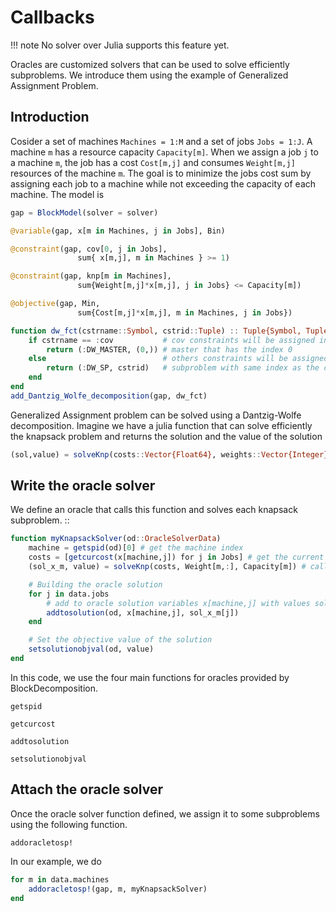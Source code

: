 # Callbacks

!!! note
    No solver over Julia supports this feature yet.

Oracles are customized solvers that can be used to solve efficiently subproblems.
We introduce them using the example of Generalized Assignment Problem.

## Introduction

Cosider a set of machines `Machines = 1:M` and a set of jobs `Jobs = 1:J`.
A machine `m` has a resource capacity `Capacity[m]`. When we assign a job
`j` to a machine `m`, the job has a cost `Cost[m,j]` and consumes
`Weight[m,j]` resources of the machine `m`. The goal is to minimize the jobs
cost sum by assigning each job to a machine while not exceeding the capacity of
each machine. The model is

```julia
gap = BlockModel(solver = solver)

@variable(gap, x[m in Machines, j in Jobs], Bin)

@constraint(gap, cov[0, j in Jobs],
               sum{ x[m,j], m in Machines } >= 1)

@constraint(gap, knp[m in Machines],
               sum{Weight[m,j]*x[m,j], j in Jobs} <= Capacity[m])

@objective(gap, Min,
               sum{Cost[m,j]*x[m,j], m in Machines, j in Jobs})

function dw_fct(cstrname::Symbol, cstrid::Tuple) :: Tuple{Symbol, Tuple}
    if cstrname == :cov           # cov constraints will be assigned in the
        return (:DW_MASTER, (0,)) # master that has the index 0
    else                          # others constraints will be assigned in a
        return (:DW_SP, cstrid)   # subproblem with same index as the constraint
    end
end
add_Dantzig_Wolfe_decomposition(gap, dw_fct)
```    

Generalized Assignment problem can be solved using a Dantzig-Wolfe decomposition.
Imagine we have a julia function that can solve efficiently the knapsack problem
and returns the solution and the value of the solution

```julia
(sol,value) = solveKnp(costs::Vector{Float64}, weights::Vector{Integer}, capacity::Integer)
```

## Write the oracle solver

We define an oracle that calls this function and solves each knapsack subproblem. ::

```julia
function myKnapsackSolver(od::OracleSolverData)
    machine = getspid(od)[0] # get the machine index
    costs = [getcurcost(x[machine,j]) for j in Jobs] # get the current cost
    (sol_x_m, value) = solveKnp(costs, Weight[m,:], Capacity[m]) # call the solver

    # Building the oracle solution
    for j in data.jobs
        # add to oracle solution variables x[machine,j] with values sol_x_m[j]
        addtosolution(od, x[machine,j], sol_x_m[j])
    end

    # Set the objective value of the solution
    setsolutionobjval(od, value)
end
```

In this code, we use the four main functions for oracles provided by BlockDecomposition.

```@docs
getspid
```

```@docs
getcurcost
```

```@docs
addtosolution
```

```@docs
setsolutionobjval
```

## Attach the oracle solver

Once the oracle solver function defined, we assign it to some subproblems using
the following function.

```@docs
addoracletosp!
````

In our example, we do

```julia
for m in data.machines
    addoracletosp!(gap, m, myKnapsackSolver)
end
```
